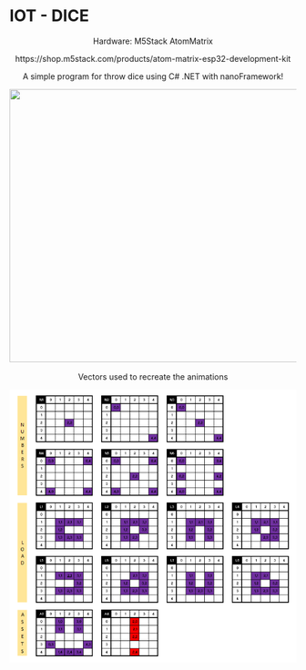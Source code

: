 # IOT - DICE 

<p align="center">
Hardware: M5Stack AtomMatrix
</p>

<p align="center">
https://shop.m5stack.com/products/atom-matrix-esp32-development-kit
</p>

<p align="center">
A simple program for throw dice using C# .NET with nanoFramework!
</p>

<p align="center">
  <img width="640" height="480" src="./dice.gif">
</p>

<p align="center">
Vectors used to recreate the animations
</p>

<p align="center">
  <img width="640" height="480" src="./vectors.png">
</p>

